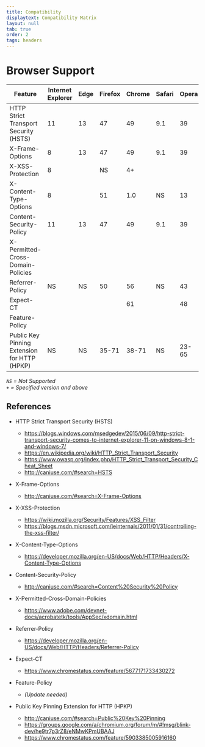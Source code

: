 ```yaml
---
title: Compatibility
displaytext: Compatibility Matrix
layout: null
tab: true
order: 2
tags: headers
---
```


# Browser Support

| Feature                                      | Internet Explorer | Edge | Firefox | Chrome | Safari | Opera | Android |
| ---------------------------------------------|-------------------|------|---------|--------|--------|-------|---------|
| HTTP Strict Transport Security (HSTS)        | 11                | 13   | 47      | 49     | 9.1    | 39    | 4.4     |
| X-Frame-Options                              | 8                 | 13   | 47      | 49     | 9.1    | 39    | 4.4     |
| X-XSS-Protection                             | 8                 |      | NS      | 4+     |        |       |         |
| X-Content-Type-Options                       | 8                 |      | 51      | 1.0    | NS     | 13    |         |
| Content-Security-Policy                      | 11                | 13   | 47      | 49     | 9.1    | 39    | 4.4     |
| X-Permitted-Cross-Domain-Policies            |                   |      |         |        |        |       |         |
| Referrer-Policy                              | NS                | NS   | 50      | 56     | NS     | 43    |         | 
| Expect-CT                                    |                   |      |         | 61     |        | 48    |         | 
| Feature-Policy                               |                   |      |         |        |        |       |         | 
| Public Key Pinning Extension for HTTP (HPKP) | NS                | NS   | 35-71   | 38-71  | NS     | 23-65 | NS      |

_`NS` = Not Supported_  
_`+` = Specified version and above_

## References

* HTTP Strict Transport Security (HSTS)
  - https://blogs.windows.com/msedgedev/2015/06/09/http-strict-transport-security-comes-to-internet-explorer-11-on-windows-8-1-and-windows-7/
  - https://en.wikipedia.org/wiki/HTTP_Strict_Transport_Security
  - https://www.owasp.org/index.php/HTTP_Strict_Transport_Security_Cheat_Sheet
  - http://caniuse.com/#search=HSTS

* X-Frame-Options
  - http://caniuse.com/#search=X-Frame-Options

* X-XSS-Protection
  - https://wiki.mozilla.org/Security/Features/XSS_Filter
  - https://blogs.msdn.microsoft.com/ieinternals/2011/01/31/controlling-the-xss-filter/
  
* X-Content-Type-Options
  - https://developer.mozilla.org/en-US/docs/Web/HTTP/Headers/X-Content-Type-Options

* Content-Security-Policy
  - http://caniuse.com/#search=Content%20Security%20Policy

* X-Permitted-Cross-Domain-Policies
  - https://www.adobe.com/devnet-docs/acrobatetk/tools/AppSec/xdomain.html

* Referrer-Policy
  - https://developer.mozilla.org/en-US/docs/Web/HTTP/Headers/Referrer-Policy

* Expect-CT
  - https://www.chromestatus.com/feature/5677171733430272

* Feature-Policy
  - _(Update needed)_

* Public Key Pinning Extension for HTTP (HPKP)
  - http://caniuse.com/#search=Public%20Key%20Pinning
  - https://groups.google.com/a/chromium.org/forum/m/#!msg/blink-dev/he9tr7p3rZ8/eNMwKPmUBAAJ
  - https://www.chromestatus.com/feature/5903385005916160
